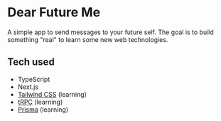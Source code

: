 # Dear Future Me

A simple app to send messages to your future self. The goal is to build something "real" to learn some new web technologies.

## Tech used

- TypeScript
- Next.js
- [Tailwind CSS](https://tailwindcss.com) (learning)
- [tRPC](https://trpc.io) (learning)
- [Prisma](https://prisma.io) (learning)
